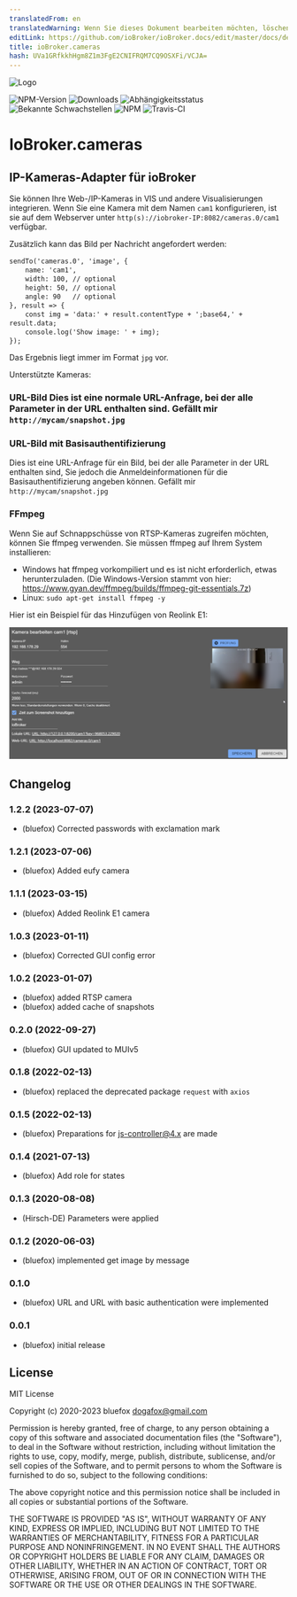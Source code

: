 ```yaml
---
translatedFrom: en
translatedWarning: Wenn Sie dieses Dokument bearbeiten möchten, löschen Sie bitte das Feld "translationsFrom". Andernfalls wird dieses Dokument automatisch erneut übersetzt
editLink: https://github.com/ioBroker/ioBroker.docs/edit/master/docs/de/adapterref/iobroker.cameras/README.md
title: ioBroker.cameras
hash: UVa1GRfkkhHgm8Z1m3FgE2CNIFRQM7CQ9OSXFi/VCJA=
---
```

![Logo](../../../en/adapterref/iobroker.cameras/admin/cameras.png)

![NPM-Version](http://img.shields.io/npm/v/iobroker.cameras.svg)
![Downloads](https://img.shields.io/npm/dm/iobroker.cameras.svg)
![Abhängigkeitsstatus](https://img.shields.io/david/ioBroker/iobroker.cameras.svg)
![Bekannte Schwachstellen](https://snyk.io/test/github/ioBroker/ioBroker.cameras/badge.svg)
![NPM](https://nodei.co/npm/iobroker.cameras.png?downloads=true)
![Travis-CI](http://img.shields.io/travis/ioBroker/ioBroker.cameras/master.svg)

# IoBroker.cameras
## IP-Kameras-Adapter für ioBroker
Sie können Ihre Web-/IP-Kameras in VIS und andere Visualisierungen integrieren.
Wenn Sie eine Kamera mit dem Namen `cam1` konfigurieren, ist sie auf dem Webserver unter `http(s)://iobroker-IP:8082/cameras.0/cam1` verfügbar.

Zusätzlich kann das Bild per Nachricht angefordert werden:

```
sendTo('cameras.0', 'image', {
    name: 'cam1',
    width: 100, // optional
    height: 50, // optional
    angle: 90   // optional
}, result => {
    const img = 'data:' + result.contentType + ';base64,' + result.data;
    console.log('Show image: ' + img);
});
```

Das Ergebnis liegt immer im Format `jpg` vor.

Unterstützte Kameras:

### URL-Bild Dies ist eine normale URL-Anfrage, bei der alle Parameter in der URL enthalten sind. Gefällt mir `http://mycam/snapshot.jpg`
### URL-Bild mit Basisauthentifizierung
Dies ist eine URL-Anfrage für ein Bild, bei der alle Parameter in der URL enthalten sind, Sie jedoch die Anmeldeinformationen für die Basisauthentifizierung angeben können. Gefällt mir `http://mycam/snapshot.jpg`

### FFmpeg
Wenn Sie auf Schnappschüsse von RTSP-Kameras zugreifen möchten, können Sie ffmpeg verwenden. Sie müssen ffmpeg auf Ihrem System installieren:

- Windows hat ffmpeg vorkompiliert und es ist nicht erforderlich, etwas herunterzuladen. (Die Windows-Version stammt von hier: https://www.gyan.dev/ffmpeg/builds/ffmpeg-git-essentials.7z)
- Linux: `sudo apt-get install ffmpeg -y`

Hier ist ein Beispiel für das Hinzufügen von Reolink E1:

![rtsp](../../../en/adapterref/iobroker.cameras/img/rtsp.png)

<!-- Platzhalter für die nächste Version (am Anfang der Zeile):

### **ARBEIT IN ARBEIT** -->

## Changelog
### 1.2.2 (2023-07-07)
* (bluefox) Corrected passwords with exclamation mark

### 1.2.1 (2023-07-06)
* (bluefox) Added eufy camera

### 1.1.1 (2023-03-15)
* (bluefox) Added Reolink E1 camera

### 1.0.3 (2023-01-11)
* (bluefox) Corrected GUI config error

### 1.0.2 (2023-01-07)
* (bluefox) added RTSP camera
* (bluefox) added cache of snapshots

### 0.2.0 (2022-09-27)
* (bluefox) GUI updated to MUIv5

### 0.1.8 (2022-02-13)
* (bluefox) replaced the deprecated package `request` with `axios`

### 0.1.5 (2022-02-13)
* (bluefox) Preparations for js-controller@4.x are made

### 0.1.4 (2021-07-13)
* (bluefox) Add role for states

### 0.1.3 (2020-08-08)
* (Hirsch-DE) Parameters were applied

### 0.1.2 (2020-06-03)
* (bluefox) implemented get image by message

### 0.1.0
* (bluefox) URL and URL with basic authentication were implemented

### 0.0.1
* (bluefox) initial release

## License
MIT License

Copyright (c) 2020-2023 bluefox <dogafox@gmail.com>

Permission is hereby granted, free of charge, to any person obtaining a copy
of this software and associated documentation files (the "Software"), to deal
in the Software without restriction, including without limitation the rights
to use, copy, modify, merge, publish, distribute, sublicense, and/or sell
copies of the Software, and to permit persons to whom the Software is
furnished to do so, subject to the following conditions:

The above copyright notice and this permission notice shall be included in all
copies or substantial portions of the Software.

THE SOFTWARE IS PROVIDED "AS IS", WITHOUT WARRANTY OF ANY KIND, EXPRESS OR
IMPLIED, INCLUDING BUT NOT LIMITED TO THE WARRANTIES OF MERCHANTABILITY,
FITNESS FOR A PARTICULAR PURPOSE AND NONINFRINGEMENT. IN NO EVENT SHALL THE
AUTHORS OR COPYRIGHT HOLDERS BE LIABLE FOR ANY CLAIM, DAMAGES OR OTHER
LIABILITY, WHETHER IN AN ACTION OF CONTRACT, TORT OR OTHERWISE, ARISING FROM,
OUT OF OR IN CONNECTION WITH THE SOFTWARE OR THE USE OR OTHER DEALINGS IN THE
SOFTWARE.